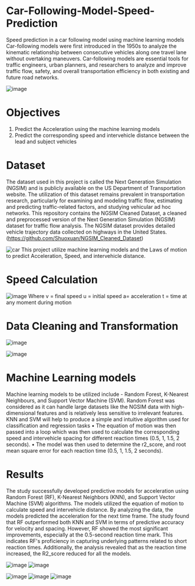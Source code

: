 # Car-Following-Model-Speed-Prediction
Speed prediction in a car following model using machine learning models
Car-following models were first introduced in the 1950s to analyze the kinematic relationship between consecutive vehicles along one travel lane without overtaking maneuvers. Car-following models are essential tools for traffic engineers, urban planners, and researchers to analyze and improve traffic flow, safety, and overall transportation efficiency in both existing and future road networks.


![image](https://github.com/gracedtope/Car-Following-Model-Speed-Prediction/assets/105440600/5920464e-4f44-4750-a0d8-619a8a44dc4f)

# Objectives
1. Predict the Acceleration using the machine learning models
2. Predict the corresponding speed and intervehicle distance between the lead and subject vehicles

# Dataset
The dataset used in this project is called the Next Generation Simulation (NGSIM) and is publicly available on the US Department of Transportation website. The utilization of this dataset remains prevalent in transportation research, particularly for examining and modeling traffic flow, estimating and predicting traffic-related factors, and studying vehicular ad hoc networks. 
This repository contains the NGSIM Cleaned Dataset, a cleaned and preprocessed version of the Next Generation Simulation (NGSIM) dataset for traffic flow analysis. The NGSIM dataset provides detailed vehicle trajectory data collected on highways in the United States. (https://github.com/Shuoxuan/NGSIM_Cleaned_Dataset)

![car](https://github.com/gracedtope/Car-Following-Model-Speed-Prediction/assets/105440600/d1bd5a44-93c4-417f-bef9-f7ba0bdc56f9)
This project utilize machine learning models and the Laws of motion to predict Acceleration, Speed, and intervehicle distance.

# Speed Calculation 
![image](https://github.com/gracedtope/Car-Following-Model-Speed-Prediction/assets/105440600/50e9157c-96a0-4a91-a6e6-8e93b1f73aa2)
Where v = final speed
	u = initial speed
	a= acceleration
	t = time at any moment during motion

# Data Cleaning and Transformation
![image](https://github.com/gracedtope/Car-Following-Model-Speed-Prediction/assets/105440600/be0f7762-a585-4d5f-ac25-8b68b3600e15)

![image](https://github.com/gracedtope/Car-Following-Model-Speed-Prediction/assets/105440600/8945d510-c5cb-4056-bcf7-d8a3cbb3494b)

# Machine Learning models
Machine learning models to be utilized include - Random Forest, K-Nearest Neighbours, and Support Vector Machine (SVM). 
Random Forest was considered as it can handle large datasets like the NGSIM data with high-dimensional features and is relatively less sensitive to irrelevant features.
KNN and SVM will help to produce a simple and intuitive algorithm used for classification and regression tasks
•	The equation of motion was then passed into a loop which was then used to calculate the corresponding speed and intervehicle spacing for different reaction times (0.5, 1, 1.5, 2 seconds).
•	The model was then used to determine the r2_score, and root mean square error for each reaction time (0.5, 1, 1.5, 2 seconds).

# Results
The study successfully developed predictive models for acceleration using Random Forest (RF), K-Nearest Neighbors (KNN), and Support Vector Machine (SVM) algorithms. The models utilized the equation of motion to calculate speed and intervehicle distance. By analyzing the data, the models predicted the acceleration for the next time frame. The study found that RF outperformed both KNN and SVM in terms of predictive accuracy for velocity and spacing. However, RF showed the most significant improvements, especially at the 0.5-second reaction time mark. This indicates RF's proficiency in capturing underlying patterns related to short reaction times. Additionally, the analysis revealed that as the reaction time increased, the R2_score reduced for all the models. 

![image](https://github.com/gracedtope/Car-Following-Model-Speed-Prediction/assets/105440600/6ae0d411-67a2-476d-9e5b-f8fa530a2ec4)
![image](https://github.com/gracedtope/Car-Following-Model-Speed-Prediction/assets/105440600/a2270ee8-a615-4c02-b98e-4ecce3112282)


![image](https://github.com/gracedtope/Car-Following-Model-Speed-Prediction/assets/105440600/3382410a-33f2-4dbd-ac3f-304fa4a817b1)
![image](https://github.com/gracedtope/Car-Following-Model-Speed-Prediction/assets/105440600/aaa94810-a3de-4741-8dee-4b0c0b8ec747)
![image](https://github.com/gracedtope/Car-Following-Model-Speed-Prediction/assets/105440600/983e0e52-69c5-4daf-97c1-f0cc3b7855ce)











